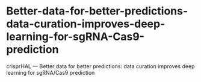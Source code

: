 # Better-data-for-better-predictions-data-curation-improves-deep-learning-for-sgRNA-Cas9-prediction
crisprHAL — Better data for better predictions: data curation improves deep learning  for sgRNA/Cas9  prediction

